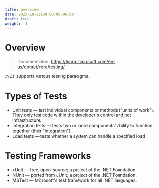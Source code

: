 ```yaml
---
title: overview
date: 2023-10-21T00:00:00-06:00
draft: true
weight: -1
---
```


# Overview
> Documentation: https://learn.microsoft.com/en-us/dotnet/core/testing/

.NET supports various testing paradigms.

# Types of Tests
* Unit tests — test individual components or methods ("units of work"). They only test code within the developer's control and not infrastructure.
* Integration tests — tests two or more components' ability to function together (their "integration").
* Load tests — tests whether a system can handle a specified load

# Testing Frameworks
* xUnit — free; open-source; a project of the .NET Foundation.
* NUnit — ported from JUnit; a project of the .NET Foundation.
* MSTest — Microsoft's test framework for all .NET languages.

